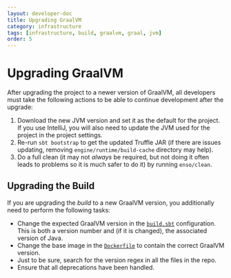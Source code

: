 ```yaml
---
layout: developer-doc
title: Upgrading GraalVM
category: infrastructure
tags: [infrastructure, build, graalvm, graal, jvm]
order: 5
---
```


# Upgrading GraalVM

After upgrading the project to a newer version of GraalVM, all developers must
take the following actions to be able to continue development after the upgrade:

1. Download the new JVM version and set it as the default for the project. If
   you use IntelliJ, you will also need to update the JVM used for the project
   in the project settings.
2. Re-run `sbt bootstrap` to get the updated Truffle JAR (if there are issues
   updating, removing `engine/runtime/build-cache` directory may help).
3. Do a full clean (it may not _always_ be required, but not doing it often
   leads to problems so it is much safer to do it) by running `enso/clean`.

## Upgrading the Build

If you are upgrading the _build_ to a new GraalVM version, you additionally need
to perform the following tasks:

- Change the expected GraalVM version in the [`build.sbt`](../../build.sbt)
  configuration. This is both a version number and (if it is changed), the
  associated version of Java.
- Change the base image in the [`Dockerfile`](../../tools/ci/docker/Dockerfile)
  to contain the correct GraalVM version.
- Just to be sure, search for the version regex in all the files in the repo.
- Ensure that all deprecations have been handled.
